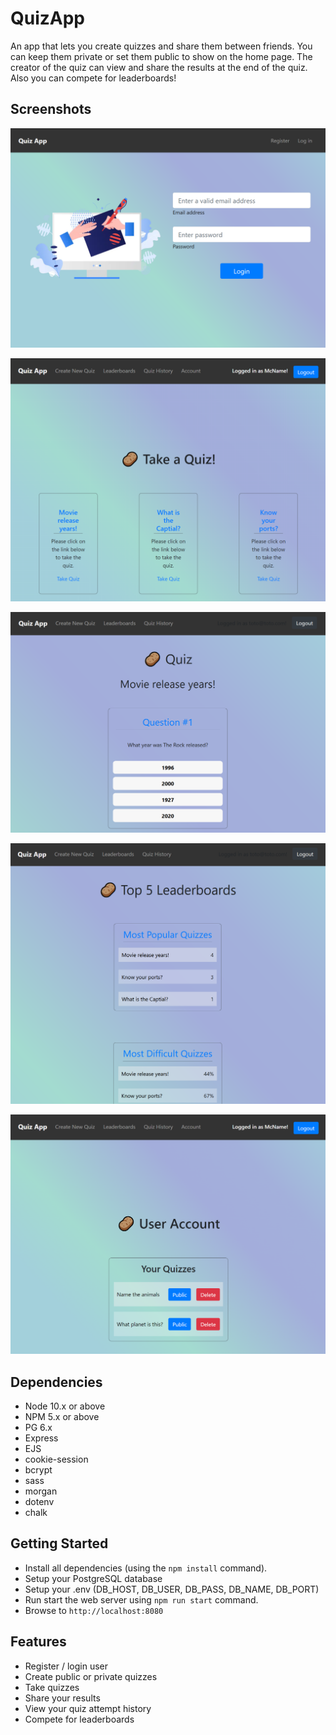 # QuizApp

An app that lets you create quizzes and share them between friends. You can
keep them private or set them public to show on the home page. 
The creator of the quiz can view and share the results at the end of the quiz.
Also you can compete for leaderboards!

## Screenshots

!["Login"](/docs/login.PNG)

!["Home"](/docs/home.PNG)

!["Quiz"](/docs/quiz.PNG)

!["Leadeboards"](/docs/leaderboards.PNG)

!["Management"](/docs/management.PNG)

## Dependencies

* Node 10.x or above
* NPM 5.x or above
* PG 6.x
* Express
* EJS
* cookie-session
* bcrypt
* sass
* morgan
* dotenv
* chalk


## Getting Started

* Install all dependencies (using the `npm install` command).
* Setup your PostgreSQL database
* Setup your .env (DB_HOST, DB_USER, DB_PASS, DB_NAME, DB_PORT)
* Run start the web server using `npm run start` command.
* Browse to `http://localhost:8080`

## Features

* Register / login user
* Create public or private quizzes
* Take quizzes
* Share your results
* View your quiz attempt history
* Compete for leaderboards
